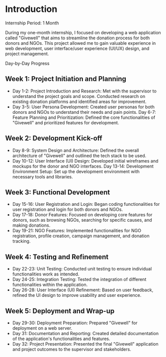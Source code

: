 # Introduction

Internship Period: 1 Month

During my one-month internship, I focused on developing a web application called "Givewell" that aims to streamline the donation process for both donors and NGOs. This project allowed me to gain valuable experience in web development, user interface/user experience (UI/UX) design, and project management.

Day-by-Day Progress

## Week 1: Project Initiation and Planning

* Day 1-2: Project Introduction and Research: Met with the supervisor to understand the project goals and scope. Conducted research on existing donation platforms and identified areas for improvement.
* Day 3-5: User Persona Development: Created user personas for both donors and NGOs to understand their needs and pain points.
Day 6-7: Feature Planning and Prioritization: Defined the core functionalities of "Givewell" and prioritized features for development.

## Week 2: Development Kick-off

* Day 8-9: System Design and Architecture: Defined the overall architecture of "Givewell" and outlined the tech stack to be used.
* Day 10-12: User Interface (UI) Design: Developed initial wireframes and mockups for the donor and NGO interfaces.
Day 13-14: Development Environment Setup: Set up the development environment with necessary tools and libraries.

## Week 3: Functional Development

* Day 15-16: User Registration and Login: Began coding functionalities for user registration and login for both donors and NGOs.
* Day 17-18: Donor Features: Focused on developing core features for donors, such as browsing NGOs, searching for specific causes, and making donations.
* Day 19-21: NGO Features: Implemented functionalities for NGO registration, profile creation, campaign management, and donation tracking.

## Week 4: Testing and Refinement

* Day 22-23: Unit Testing: Conducted unit testing to ensure individual functionalities work as intended.
* Day 24-25: Integration Testing: Tested the integration of different functionalities within the application.
* Day 26-28: User Interface (UI) Refinement: Based on user feedback, refined the UI design to improve usability and user experience.

## Week 5: Deployment and Wrap-up

* Day 29-30: Deployment Preparation: Prepared "Givewell" for deployment on a web server.
* Day 31: Documentation and Reporting: Created detailed documentation of the application's functionalities and features.
* Day 32: Project Presentation: Presented the final "Givewell" application and project outcomes to the supervisor and stakeholders.
